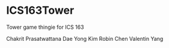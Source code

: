 ICS163Tower
===========

Tower game thingie for ICS 163

Chakrit Prasatwattana
Dae Yong Kim
Robin Chen
Valentin Yang
